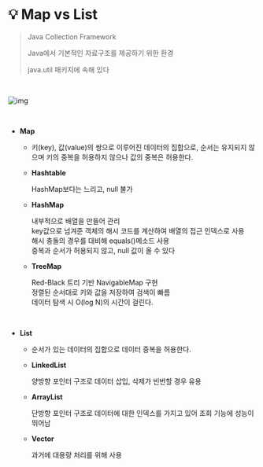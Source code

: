 # 💡 **Map vs List**

> Java Collection Framework
>
> Java에서 기본적인 자료구조를 제공하기 위한 환경
>
> java.util 패키지에 속해 있다

<br>

![img](https://img1.daumcdn.net/thumb/R1280x0/?scode=mtistory2&fname=https%3A%2F%2Fblog.kakaocdn.net%2Fdn%2FcHhmbr%2FbtqwUDHGMOV%2FusCxTFLWrG0iSkJzqdK8WK%2Fimg.png)

<br>

- **Map**

  - 키(key), 값(value)의 쌍으로 이루어진 데이터의 집합으로, 순서는 유지되지 않으며 키의 중복을 허용하지 않으나 값의 중복은 허용한다.

  - **Hashtable**

    HashMap보다는 느리고, null 불가

  - **HashMap**

    내부적으로 배열을 만들어 관리 <br>
    key값으로 넘겨준 객체의 해시 코드를 계산하여 배열의 접근 인덱스로 사용 <br>
    해시 충돌의 경우를 대비해 equals()메소드 사용 <br>
    중복과 순서가 허용되지 않고, null 값이 올 수 있다 <br>

  - **TreeMap**

    Red-Black 트리 기반 NavigableMap 구현 <br>
    정렬된 순서대로 키와 값을 저장하여 검색이 빠름 <br>
    데이터 탐색 시 O(log N)의 시간이 걸린다. <br>

<br>

- **List**

  - 순서가 있는 데이터의 집합으로 데이터 중복을 허용한다.

  - **LinkedList**

    양방향 포인터 구조로 데이터 삽입, 삭제가 빈번할 경우 유용

  - **ArrayList**

    단방향 포인터 구조로 데이터에 대한 인덱스를 가지고 있어 조회 기능에 성능이 뛰어남

  - **Vector**

    과거에 대용량 처리를 위해 사용

